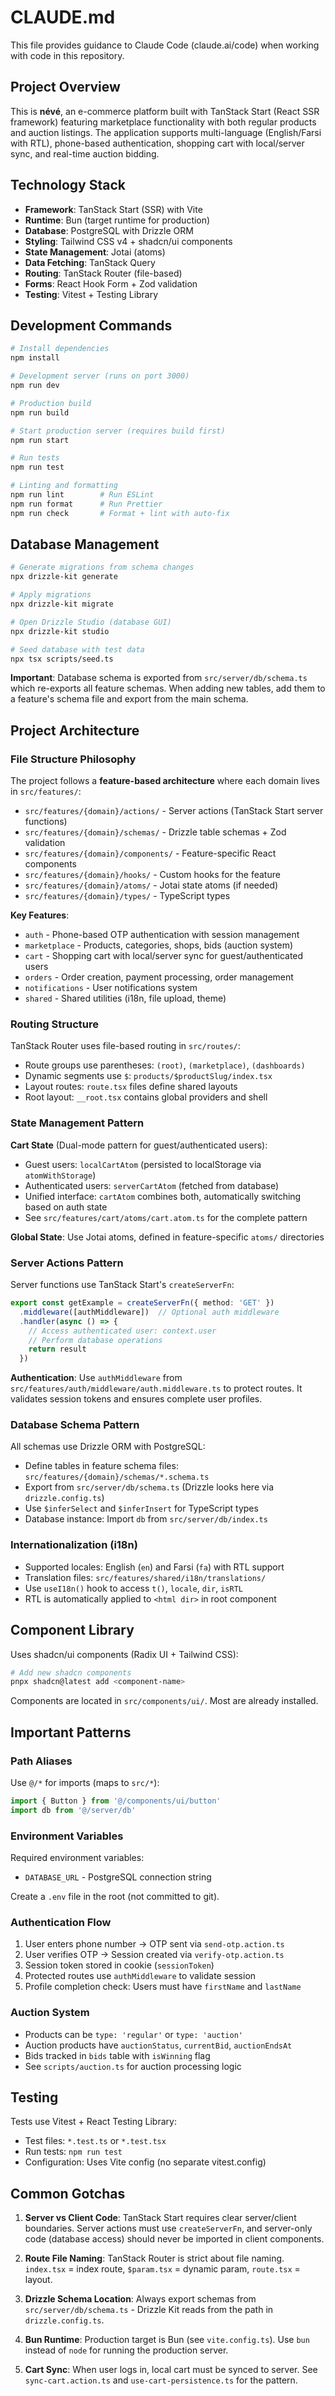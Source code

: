 # CLAUDE.md

This file provides guidance to Claude Code (claude.ai/code) when working with code in this repository.

## Project Overview

This is **névé**, an e-commerce platform built with TanStack Start (React SSR framework) featuring marketplace functionality with both regular products and auction listings. The application supports multi-language (English/Farsi with RTL), phone-based authentication, shopping cart with local/server sync, and real-time auction bidding.

## Technology Stack

- **Framework**: TanStack Start (SSR) with Vite
- **Runtime**: Bun (target runtime for production)
- **Database**: PostgreSQL with Drizzle ORM
- **Styling**: Tailwind CSS v4 + shadcn/ui components
- **State Management**: Jotai (atoms)
- **Data Fetching**: TanStack Query
- **Routing**: TanStack Router (file-based)
- **Forms**: React Hook Form + Zod validation
- **Testing**: Vitest + Testing Library

## Development Commands

```bash
# Install dependencies
npm install

# Development server (runs on port 3000)
npm run dev

# Production build
npm run build

# Start production server (requires build first)
npm run start

# Run tests
npm run test

# Linting and formatting
npm run lint        # Run ESLint
npm run format      # Run Prettier
npm run check       # Format + lint with auto-fix
```

## Database Management

```bash
# Generate migrations from schema changes
npx drizzle-kit generate

# Apply migrations
npx drizzle-kit migrate

# Open Drizzle Studio (database GUI)
npx drizzle-kit studio

# Seed database with test data
npx tsx scripts/seed.ts
```

**Important**: Database schema is exported from `src/server/db/schema.ts` which re-exports all feature schemas. When adding new tables, add them to a feature's schema file and export from the main schema.

## Project Architecture

### File Structure Philosophy

The project follows a **feature-based architecture** where each domain lives in `src/features/`:

- `src/features/{domain}/actions/` - Server actions (TanStack Start server functions)
- `src/features/{domain}/schemas/` - Drizzle table schemas + Zod validation
- `src/features/{domain}/components/` - Feature-specific React components
- `src/features/{domain}/hooks/` - Custom hooks for the feature
- `src/features/{domain}/atoms/` - Jotai state atoms (if needed)
- `src/features/{domain}/types/` - TypeScript types

**Key Features**:
- `auth` - Phone-based OTP authentication with session management
- `marketplace` - Products, categories, shops, bids (auction system)
- `cart` - Shopping cart with local/server sync for guest/authenticated users
- `orders` - Order creation, payment processing, order management
- `notifications` - User notifications system
- `shared` - Shared utilities (i18n, file upload, theme)

### Routing Structure

TanStack Router uses file-based routing in `src/routes/`:

- Route groups use parentheses: `(root)`, `(marketplace)`, `(dashboards)`
- Dynamic segments use `$`: `products/$productSlug/index.tsx`
- Layout routes: `route.tsx` files define shared layouts
- Root layout: `__root.tsx` contains global providers and shell

### State Management Pattern

**Cart State** (Dual-mode pattern for guest/authenticated users):
- Guest users: `localCartAtom` (persisted to localStorage via `atomWithStorage`)
- Authenticated users: `serverCartAtom` (fetched from database)
- Unified interface: `cartAtom` combines both, automatically switching based on auth state
- See `src/features/cart/atoms/cart.atom.ts` for the complete pattern

**Global State**: Use Jotai atoms, defined in feature-specific `atoms/` directories

### Server Actions Pattern

Server functions use TanStack Start's `createServerFn`:

```typescript
export const getExample = createServerFn({ method: 'GET' })
  .middleware([authMiddleware])  // Optional auth middleware
  .handler(async () => {
    // Access authenticated user: context.user
    // Perform database operations
    return result
  })
```

**Authentication**: Use `authMiddleware` from `src/features/auth/middleware/auth.middleware.ts` to protect routes. It validates session tokens and ensures complete user profiles.

### Database Schema Pattern

All schemas use Drizzle ORM with PostgreSQL:

- Define tables in feature schema files: `src/features/{domain}/schemas/*.schema.ts`
- Export from `src/server/db/schema.ts` (Drizzle looks here via `drizzle.config.ts`)
- Use `$inferSelect` and `$inferInsert` for TypeScript types
- Database instance: Import `db` from `src/server/db/index.ts`

### Internationalization (i18n)

- Supported locales: English (`en`) and Farsi (`fa`) with RTL support
- Translation files: `src/features/shared/i18n/translations/`
- Use `useI18n()` hook to access `t()`, `locale`, `dir`, `isRTL`
- RTL is automatically applied to `<html dir>` in root component

## Component Library

Uses shadcn/ui components (Radix UI + Tailwind CSS):

```bash
# Add new shadcn components
pnpx shadcn@latest add <component-name>
```

Components are located in `src/components/ui/`. Most are already installed.

## Important Patterns

### Path Aliases

Use `@/*` for imports (maps to `src/*`):
```typescript
import { Button } from '@/components/ui/button'
import db from '@/server/db'
```

### Environment Variables

Required environment variables:
- `DATABASE_URL` - PostgreSQL connection string

Create a `.env` file in the root (not committed to git).

### Authentication Flow

1. User enters phone number → OTP sent via `send-otp.action.ts`
2. User verifies OTP → Session created via `verify-otp.action.ts`
3. Session token stored in cookie (`sessionToken`)
4. Protected routes use `authMiddleware` to validate session
5. Profile completion check: Users must have `firstName` and `lastName`

### Auction System

- Products can be `type: 'regular'` or `type: 'auction'`
- Auction products have `auctionStatus`, `currentBid`, `auctionEndsAt`
- Bids tracked in `bids` table with `isWinning` flag
- See `scripts/auction.ts` for auction processing logic

## Testing

Tests use Vitest + React Testing Library:
- Test files: `*.test.ts` or `*.test.tsx`
- Run tests: `npm run test`
- Configuration: Uses Vite config (no separate vitest.config)

## Common Gotchas

1. **Server vs Client Code**: TanStack Start requires clear server/client boundaries. Server actions must use `createServerFn`, and server-only code (database access) should never be imported in client components.

2. **Route File Naming**: TanStack Router is strict about file naming. `index.tsx` = index route, `$param.tsx` = dynamic param, `route.tsx` = layout.

3. **Drizzle Schema Location**: Always export schemas from `src/server/db/schema.ts` - Drizzle Kit reads from the path in `drizzle.config.ts`.

4. **Bun Runtime**: Production target is Bun (see `vite.config.ts`). Use `bun` instead of `node` for running the production server.

5. **Cart Sync**: When user logs in, local cart must be synced to server. See `sync-cart.action.ts` and `use-cart-persistence.ts` for the pattern.
